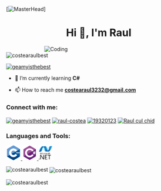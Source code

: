 [![MasterHead](https://cdn.dribbble.com/users/1292677/screenshots/6139167/media/fcf7fd0c619bb87706533079240915f3.gif)]
<h1 align="center">Hi 👋, I'm Raul</h1>
<img align="right" alt="Coding" width="400" src="https://cdn.dribbble.com/users/1162077/screenshots/3848914/programmer.gif">

<p align="left"> <img src="https://komarev.com/ghpvc/?username=costearaulbest&label=Profile%20views&color=0e75b6&style=flat" alt="costearaulbest" /> </p>

<p align="left"> <a href="https://twitter.com/geamyisthebest" target="blank"><img src="https://img.shields.io/twitter/follow/geamyisthebest?logo=twitter&style=for-the-badge" alt="geamyisthebest" /></a> </p>

- 🌱 I’m currently learning **C#**

- 📫 How to reach me **costearaul3232@gmail.com**

<h3 align="left">Connect with me:</h3>
<p align="left">
<a href="https://twitter.com/geamyisthebest" target="blank"><img align="center" src="https://raw.githubusercontent.com/rahuldkjain/github-profile-readme-generator/master/src/images/icons/Social/twitter.svg" alt="geamyisthebest" height="30" width="40" /></a>
<a href="https://linkedin.com/in/raul-costea" target="blank"><img align="center" src="https://raw.githubusercontent.com/rahuldkjain/github-profile-readme-generator/master/src/images/icons/Social/linked-in-alt.svg" alt="raul-costea" height="30" width="40" /></a>
<a href="https://stackoverflow.com/users/19320123" target="blank"><img align="center" src="https://raw.githubusercontent.com/rahuldkjain/github-profile-readme-generator/master/src/images/icons/Social/stack-overflow.svg" alt="19320123" height="30" width="40" /></a>
<a href="https://discord.gg/Raul cul chid" target="blank"><img align="center" src="https://raw.githubusercontent.com/rahuldkjain/github-profile-readme-generator/master/src/images/icons/Social/discord.svg" alt="Raul cul chid" height="30" width="40" /></a>
</p>

<h3 align="left">Languages and Tools:</h3>
<p align="left"> <a href="https://www.w3schools.com/cpp/" target="_blank" rel="noreferrer"> <img src="https://raw.githubusercontent.com/devicons/devicon/master/icons/cplusplus/cplusplus-original.svg" alt="cplusplus" width="40" height="40"/> </a> <a href="https://www.w3schools.com/cs/" target="_blank" rel="noreferrer"> <img src="https://raw.githubusercontent.com/devicons/devicon/master/icons/csharp/csharp-original.svg" alt="csharp" width="40" height="40"/> </a> <a href="https://dotnet.microsoft.com/" target="_blank" rel="noreferrer"> <img src="https://raw.githubusercontent.com/devicons/devicon/master/icons/dot-net/dot-net-original-wordmark.svg" alt="dotnet" width="40" height="40"/> </a> </p>

<p><img align="left" src="https://github-readme-stats.vercel.app/api/top-langs?username=costearaulbest&show_icons=true&locale=en&layout=compact" alt="costearaulbest" /></p>

<p>&nbsp;<img align="center" src="https://github-readme-stats.vercel.app/api?username=costearaulbest&show_icons=true&locale=en" alt="costearaulbest" /></p>

<p><img align="center" src="https://github-readme-streak-stats.herokuapp.com/?user=costearaulbest&" alt="costearaulbest" /></p>
